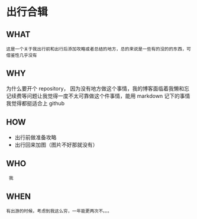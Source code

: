 # 出行合辑

## WHAT

```
这是一个关于我出行前和出行后添加攻略或者总结的地方，总的来说是一些有的没的的东西，可借鉴性几乎没有
```
## WHY

为什么要开个 repository， 因为没有地方做这个事情，我的博客面临着我懒和忘记续费等问题让我觉得一度不太可靠做这个件事情，能用 markdown 记下的事情我觉得都挺适合上 github

## HOW


 * 出行前做准备攻略
 * 出行回来加图（图片不好那就没有）

## WHO

```
 我
```

## WHEN

```
有出游的时候，考虑到我这么穷，一年能更两次不。。。